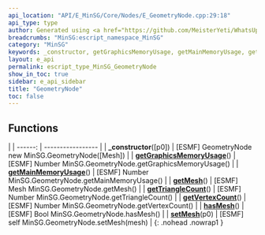 ```yaml
---
api_location: "API/E_MinSG/Core/Nodes/E_GeometryNode.cpp:29:18"
api_type: type
author: Generated using <a href="https://github.com/MeisterYeti/WhatsUpDoc">WhatsUpDoc</a>
breadcrumbs: "MinSG:escript_namespace_MinSG"
category: "MinSG"
keywords: _constructor, getGraphicsMemoryUsage, getMainMemoryUsage, getMesh, getTriangleCount, getVertexCount, hasMesh, setMesh
layout: e_api
permalink: escript_type_MinSG_GeometryNode
show_in_toc: true
sidebar: e_api_sidebar
title: "GeometryNode"
toc: false
---
```


## Functions

|
| ------: | ----------------- |
| **_constructor**([p0]) | [ESMF] GeometryNode new MinSG.GeometryNode([Mesh]) |
| **[getGraphicsMemoryUsage](classRendering_1_1Mesh#classRendering_1_1Mesh_1a5db4e4c7113662401d4256dedeadc5f0)**() | [ESMF] Number MinSG.GeometryNode.getGraphicsMemoryUsage() |
| **[getMainMemoryUsage](classRendering_1_1Mesh#classRendering_1_1Mesh_1a3da33fdb4d3c37f8e17d7782c8b0308f)**() | [ESMF] Number MinSG.GeometryNode.getMainMemoryUsage() |
| **[getMesh](classMinSG_1_1GeometryNode#classMinSG_1_1GeometryNode_1abedc7d1685eef9f272f2dd9b2d59e7a5)**() | [ESMF] Mesh MinSG.GeometryNode.getMesh() |
| **[getTriangleCount](classMinSG_1_1GeometryNode#classMinSG_1_1GeometryNode_1a7f80728e3b2d0663b0ce3733054d8874)**() | [ESMF] Number MinSG.GeometryNode.getTriangleCount() |
| **[getVertexCount](classMinSG_1_1GeometryNode#classMinSG_1_1GeometryNode_1a779ef49464cac89eb2309b8ef1b181d5)**() | [ESMF] Number MinSG.GeometryNode.getVertexCount() |
| **[hasMesh](classMinSG_1_1GeometryNode#classMinSG_1_1GeometryNode_1a96e8138d7923c93d81c7aba76d762d67)**() | [ESMF] Bool MinSG.GeometryNode.hasMesh() |
| **[setMesh](classMinSG_1_1GeometryNode#classMinSG_1_1GeometryNode_1a6eec36b79a913006e78cbad4abf95af1)**(p0) | [ESMF] self MinSG.GeometryNode.setMesh(mesh) |
{: .nohead .nowrap1 }
